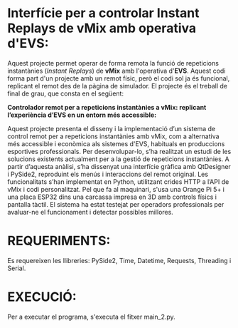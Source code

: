 # Interfície per a controlar Instant Replays de vMix amb operativa d'EVS:

Aquest projecte permet operar de forma remota la funció de repeticions instantànies (*Instant Replays*) de **vMix** amb l'operativa d'**EVS**. Aquest codi forma part d'un projecte amb un remot físic, però el codi sol ja és funcional, replicant el remot des de la pàgina de simulador.
El projecte és el treball de final de grau, que consta en el següent: 


**Controlador remot per a repeticions instantànies a vMix: replicant l’experiència d’EVS en un entorn més accessible:**


Aquest projecte presenta el disseny i la implementació d’un sistema de control remot per a repeticions instantànies amb vMix, com a alternativa més accessible i econòmica als sistemes d'EVS, habituals en produccions esportives professionals. Per desenvolupar-lo, s’ha realitzat un estudi de les solucions existents actualment per a la gestió de repeticions instantànies. A partir d’aquesta anàlisi, s’ha dissenyat una interfície gràfica amb QtDesigner i PySide2, reproduint els menús i interaccions del remot original. Les funcionalitats s’han implementat en Python, utilitzant crides HTTP a l’API de vMix i codi personalitzat. Pel que fa al maquinari, s'usa una Orange Pi 5+ i una placa ESP32 dins una carcassa impresa en 3D amb controls físics i pantalla tàctil. El sistema ha estat testejat per operadors professionals per avaluar-ne el funcionament i detectar possibles millores.

# REQUERIMENTS:
Es requereixen les llibreries: PySide2, Time, Datetime, Requests, Threading i Serial.

# EXECUCIÓ:
Per a executar el programa, s'executa el fitxer main_2.py. 


